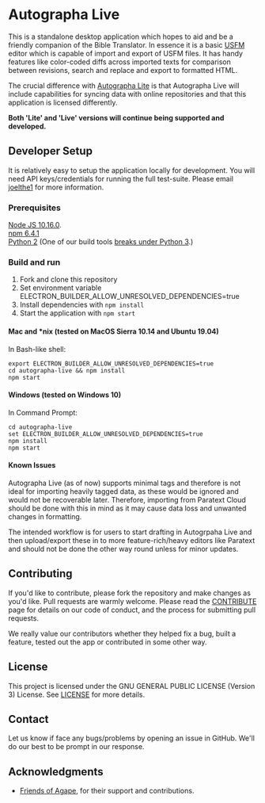 # Autographa Live

This is a standalone desktop application which hopes to aid and be a friendly companion of the Bible Translator. In essence it is a basic [USFM](http://paratext.org/about/usfm) editor which is capable of import and export of USFM files. It has handy features like color-coded diffs across imported texts for comparison between revisions, search and replace and export to formatted HTML.

The crucial difference with [Autographa Lite](https://github.com/friendsofagape/autographa-lite) is that Autographa Live will include capabilities for syncing data with online repositories and that this application is licensed differently.

**Both 'Lite' and 'Live' versions will continue being supported and developed.**

## Developer Setup
It is relatively easy to setup the application locally for development. You will need API keys/credentials for running the full test-suite. Please email [joelthe1](https://github.com/joelthe1) for more information.

### Prerequisites
[Node JS 10.16.0](https://nodejs.org/download/release/v10.16.0/).   
[npm 6.4.1](https://www.npmjs.com/get-npm)    
[Python 2](https://www.python.org/downloads/release/python-2715/) (One of our build tools [breaks under Python 3](https://github.com/nodejs/node-gyp/issues/1337).)

### Build and run
1. Fork and clone this repository
2. Set environment variable ELECTRON_BUILDER_ALLOW_UNRESOLVED_DEPENDENCIES=true
3. Install dependencies with ```npm install```
3. Start the application with ```npm start```

#### Mac and *nix (tested on MacOS Sierra 10.14 and Ubuntu 19.04)  
In Bash-like shell:

```
export ELECTRON_BUILDER_ALLOW_UNRESOLVED_DEPENDENCIES=true    
cd autographa-live && npm install    
npm start
```

#### Windows (tested on Windows 10)  
In Command Prompt:

```
cd autographa-live
set ELECTRON_BUILDER_ALLOW_UNRESOLVED_DEPENDENCIES=true
npm install
npm start
```

#### Known Issues
Autographa Live (as of now) supports minimal tags and therefore is not ideal for importing heavily tagged data, as these would be ignored and would not be recoverable later. Therefore, importing from Paratext Cloud should be done with this in mind as it may cause data loss and unwanted changes in formatting. 

The intended workflow is for users to start drafting in Autogrpaha Live and then upload/export these in to more feature-rich/heavy editors like Paratext and should not be done the other way round unless for minor updates.

## Contributing
If you'd like to contribute, please fork the repository and make changes as you'd like. Pull requests are warmly welcome.
Please read the [CONTRIBUTE](https://github.com/friendsofagape/autographa-live/blob/master/CONTRIBUTE.md) page for details on our code of conduct, and the process for submitting pull requests.

We really value our contributors whether they helped fix a bug, built a feature, tested out the app or contributed in some other way.

## License
This project is licensed under the GNU GENERAL PUBLIC LICENSE (Version 3) License. See [LICENSE](https://github.com/friendsofagape/autographa-live/blob/master/LICENSE) for more details.

## Contact
Let us know if face any bugs/problems by opening an issue in GitHub. We'll do our best to be prompt in our response.

## Acknowledgments
* [Friends of Agape](http://friendsofagape.org/), for their support and contributions.
